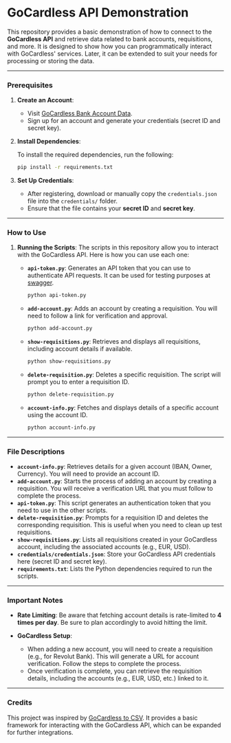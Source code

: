 # GoCardless API Demonstration

This repository provides a basic demonstration of how to connect to the **GoCardless API** and retrieve data related to bank accounts, requisitions, and more. It is designed to show how you can programmatically interact with GoCardless' services. Later, it can be extended to suit your needs for processing or storing the data.

---

### **Prerequisites**

1. **Create an Account**:
   - Visit [GoCardless Bank Account Data](https://bankaccountdata.gocardless.com).
   - Sign up for an account and generate your credentials (secret ID and secret key).
   
2. **Install Dependencies**:
   
   To install the required dependencies, run the following:
   ```bash
   pip install -r requirements.txt
   ```

3. **Set Up Credentials**:
   - After registering, download or manually copy the `credentials.json` file into the `credentials/` folder.
   - Ensure that the file contains your **secret ID** and **secret key**.

---

### **How to Use**

1. **Running the Scripts**:
   The scripts in this repository allow you to interact with the GoCardless API. Here is how you can use each one:

   - **`api-token.py`**: Generates an API token that you can use to authenticate API requests. It can be used for testing purposes at [swagger](https://developer.gocardless.com/bank-account-data/endpoints/).
     ```bash
     python api-token.py
     ```

   - **`add-account.py`**: Adds an account by creating a requisition. You will need to follow a link for verification and approval.
     ```bash
     python add-account.py
     ```

   - **`show-requisitions.py`**: Retrieves and displays all requisitions, including account details if available.
     ```bash
     python show-requisitions.py
     ```

   - **`delete-requisition.py`**: Deletes a specific requisition. The script will prompt you to enter a requisition ID.
     ```bash
     python delete-requisition.py
     ```

   - **`account-info.py`**: Fetches and displays details of a specific account using the account ID.
     ```bash
     python account-info.py
     ```

---

### **File Descriptions**

- **`account-info.py`**: Retrieves details for a given account (IBAN, Owner, Currency). You will need to provide an account ID.
- **`add-account.py`**: Starts the process of adding an account by creating a requisition. You will receive a verification URL that you must follow to complete the process.
- **`api-token.py`**: This script generates an authentication token that you need to use in the other scripts.
- **`delete-requisition.py`**: Prompts for a requisition ID and deletes the corresponding requisition. This is useful when you need to clean up test requisitions.
- **`show-requisitions.py`**: Lists all requisitions created in your GoCardless account, including the associated accounts (e.g., EUR, USD).
- **`credentials/credentials.json`**: Store your GoCardless API credentials here (secret ID and secret key).
- **`requirements.txt`**: Lists the Python dependencies required to run the scripts.

---

### **Important Notes**

- **Rate Limiting**: Be aware that fetching account details is rate-limited to **4 times per day**. Be sure to plan accordingly to avoid hitting the limit.
  
- **GoCardless Setup**:
  - When adding a new account, you will need to create a requisition (e.g., for Revolut Bank). This will generate a URL for account verification. Follow the steps to complete the process.
  - Once verification is complete, you can retrieve the requisition details, including the accounts (e.g., EUR, USD, etc.) linked to it.
  
---

### **Credits**

This project was inspired by [GoCardless to CSV](https://github.com/adept/gocardless-to-csv). It provides a basic framework for interacting with the GoCardless API, which can be expanded for further integrations.
